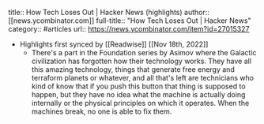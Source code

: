 title:: How Tech Loses Out | Hacker News (highlights)
author:: [[news.ycombinator.com]]
full-title:: "How Tech Loses Out | Hacker News"
category:: #articles
url:: https://news.ycombinator.com/item?id=27015327

- Highlights first synced by [[Readwise]] [[Nov 18th, 2022]]
	- There's a part in the Foundation series by Asimov where the Galactic civilization has forgotten how their technology works. They have all this amazing technology, things that generate free energy and terraform planets or whatever, and all that's left are technicians who kind of know that if you push this button that thing is supposed to happen, but they have no idea what the machine is actually doing internally or the physical principles on which it operates. When the machines break, no one is able to fix them.